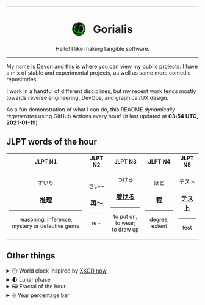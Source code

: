 ***

<h1 align="center">
<sub>
    <img src="readme/resources/avatar.png" height="36">
</sub>
&nbsp;
Gorialis
</h1>
<p align="center">
Hello! I like making tangible software.
</p>

***

My name is Devon and this is where you can view my public projects. I have a mix of stable and experimental projects, as well as some more comedic repositories.

I work in a handful of different disciplines, but my recent work tends mostly towards reverse engineering, DevOps, and graphical/UX design.

As a fun demonstration of what I can do, this README *dynamically regenerates* using GitHub Actions every hour! (it last updated at **03:54 UTC, 2021-01-19**)

<h2>JLPT words of the hour</h2>
<table>
    <tr>
        <th>JLPT N1</th>
        <th>JLPT N2</th>
        <th>JLPT N3</th>
        <th>JLPT N4</th>
        <th>JLPT N5</th>
    </tr>
    <tr>
        <td>
            <p align="center">すいり</p>
            <h3 align="center"><b><a href="https://jisho.org/search/%E6%8E%A8%E7%90%86">推理</a></b></h3>
            <hr>
            <p align="center">reasoning,<wbr> inference,<wbr> mystery or detective genre</p>
        </td>
        <td>
            <p align="center">さい～</p>
            <h3 align="center"><b><a href="https://jisho.org/search/%E5%86%8D%EF%BD%9E">再～</a></b></h3>
            <hr>
            <p align="center">re ~</p>
        </td>
        <td>
            <p align="center">つける</p>
            <h3 align="center"><b><a href="https://jisho.org/search/%E7%9D%80%E3%81%91%E3%82%8B">着ける</a></b></h3>
            <hr>
            <p align="center">to put on,<wbr> to wear;<br> to draw up</p>
        </td>
        <td>
            <p align="center">ほど</p>
            <h3 align="center"><b><a href="https://jisho.org/search/%E7%A8%8B">程</a></b></h3>
            <hr>
            <p align="center">degree,<wbr> extent</p>
        </td>
        <td>
            <p align="center">テスト</p>
            <h3 align="center"><b><a href="https://jisho.org/search/%E3%83%86%E3%82%B9%E3%83%88">テスト</a></b></h3>
            <hr>
            <p align="center">test</p>
        </td>
    </tr>
</table>

<h2>Other things</h2>
<details>
<summary>🕒  World clock inspired by <a href="https://xkcd.com/now">XKCD now</a></summary>

> <img src="generated/now.png" width="512">

</details>
<details>
<summary>🌓 Lunar phase</summary>

The moon is approximately 22.20% through its phase (First Quarter).

</details>
<details>
<summary>&#x1f5bc; Fractal of the hour</summary>

> <img src="generated/fractal.png" width="512">

</details>
<details>
<summary>&#x23f2; Year percentage bar</summary>
<pre><code>2021 [▁▁▁▁▁▁▁▁▁▁▁▁▁▁▁▁▁▁▁▁] 4.98%</code></pre>
</details>
